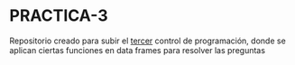# PRACTICA-3
Repositorio creado para subir el [tercer]() control de programación, donde se aplican ciertas funciones en data frames para resolver las preguntas
